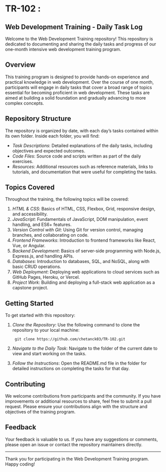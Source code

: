 # TR-102 :
## Web Development Training - Daily Task Log

Welcome to the Web Development Training repository! This repository is dedicated to documenting and sharing the daily tasks and progress of our one-month intensive web development training program.

## Overview

This training program is designed to provide hands-on experience and practical knowledge in web development. Over the course of one month, participants will engage in daily tasks that cover a broad range of topics essential for becoming proficient in web development. These tasks are aimed at building a solid foundation and gradually advancing to more complex concepts.

## Repository Structure

The repository is organized by date, with each day’s tasks contained within its own folder. Inside each folder, you will find:

- *Task Descriptions*: Detailed explanations of the daily tasks, including objectives and expected outcomes.
- *Code Files*: Source code and scripts written as part of the daily exercises.
- *Resources*: Additional resources such as reference materials, links to tutorials, and documentation that were useful for completing the tasks.

## Topics Covered

Throughout the training, the following topics will be covered:

1. *HTML & CSS*: Basics of HTML, CSS, Flexbox, Grid, responsive design, and accessibility.
2. *JavaScript*: Fundamentals of JavaScript, DOM manipulation, event handling, and ES6+ features.
3. *Version Control with Git*: Using Git for version control, managing branches, and collaborating on code.
4. *Frontend Frameworks*: Introduction to frontend frameworks like React, Vue, or Angular.
5. *Backend Development*: Basics of server-side programming with Node.js, Express.js, and handling APIs.
6. *Databases*: Introduction to databases, SQL, and NoSQL, along with basic CRUD operations.
7. *Web Deployment*: Deploying web applications to cloud services such as GitHub Pages, Heroku, or Vercel.
8. *Project Work*: Building and deploying a full-stack web application as a capstone project.

## Getting Started

To get started with this repository:

1. *Clone the Repository*: Use the following command to clone the repository to your local machine:
    ```
     git clone https://github.com/chetanck03/TR-102.git
    ```
    
2. *Navigate to the Daily Task*: Navigate to the folder of the current date to view and start working on the tasks.
   
3. *Follow the Instructions*: Open the README.md file in the folder for detailed instructions on completing the tasks for that day.

## Contributing

We welcome contributions from participants and the community. If you have improvements or additional resources to share, feel free to submit a pull request. Please ensure your contributions align with the structure and objectives of the training program.

## Feedback

Your feedback is valuable to us. If you have any suggestions or comments, please open an issue or contact the repository maintainers directly.


---

Thank you for participating in the Web Development Training program. Happy coding!
